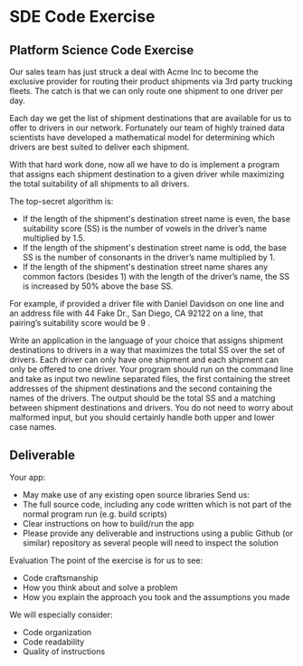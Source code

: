 # SDE Code Exercise

## Platform Science Code Exercise

Our sales team has just struck a deal with Acme Inc to become the exclusive provider for routing their product shipments via 3rd party
trucking fleets. The catch is that we can only route one shipment to one driver per day.

Each day we get the list of shipment destinations that are available for us to offer to drivers in our network. Fortunately our team of highly
trained data scientists have developed a mathematical model for determining which drivers are best suited to deliver each shipment.

With that hard work done, now all we have to do is implement a program that assigns each shipment destination to a given driver while
maximizing the total suitability of all shipments to all drivers.

The top-secret algorithm is:

- If the length of the shipment's destination street name is even, the base suitability score (SS) is the number of vowels in the driver’s
  name multiplied by 1.5.
- If the length of the shipment's destination street name is odd, the base SS is the number of consonants in the driver’s name multiplied
  by 1.
- If the length of the shipment's destination street name shares any common factors (besides 1) with the length of the driver’s name, the
  SS is increased by 50% above the base SS.

For example, if provided a driver file with Daniel Davidson on one line and an address file with 44 Fake Dr., San Diego, CA 92122 on
a line, that pairing’s suitability score would be 9 .

Write an application in the language of your choice that assigns shipment destinations to drivers in a way that maximizes the total SS over
the set of drivers. Each driver can only have one shipment and each shipment can only be offered to one driver. Your program should run
on the command line and take as input two newline separated files, the first containing the street addresses of the shipment destinations
and the second containing the names of the drivers. The output should be the total SS and a matching between shipment destinations and
drivers. You do not need to worry about malformed input, but you should certainly handle both upper and lower case names.

## Deliverable

Your app:

- May make use of any existing open source libraries
  Send us:
- The full source code, including any code written which is not part of the normal program run (e.g. build scripts)
- Clear instructions on how to build/run the app
- Please provide any deliverable and instructions using a public Github (or similar) repository as several people will need to inspect the
  solution

Evaluation
The point of the exercise is for us to see:

- Code craftsmanship
- How you think about and solve a problem
- How you explain the approach you took and the assumptions you made

We will especially consider:

- Code organization
- Code readability
- Quality of instructions

